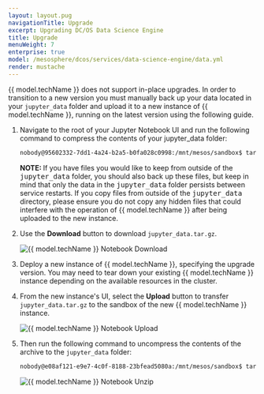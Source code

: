 ```yaml
---
layout: layout.pug
navigationTitle: Upgrade 
excerpt: Upgrading DC/OS Data Science Engine
title: Upgrade
menuWeight: 7
enterprise: true
model: /mesosphere/dcos/services/data-science-engine/data.yml
render: mustache
---
```


{{ model.techName }} does not support in-place upgrades. In order to transition to a new version you must manually back up your data located in your `jupyter_data` folder and upload it to a new instance of {{ model.techName }}, running on the latest version using the following guide.

1. Navigate to the root of your Jupyter Notebook UI and run the following command to compress the contents of your jupyter_data folder:
    ```bash
    nobody@95602332-7dd1-4a24-b2a5-b0fa028c0998:/mnt/mesos/sandbox$ tar -cvf jupyter_data.tar.gz jupyter_data
    ```

    <p class="message--note"><strong>NOTE: </strong> If you have files you would like to keep from outside of the <tt>jupyter_data</tt> folder, you should also back up these files, but keep in mind that only the data in the <tt>jupyter_data</tt> folder persists between service restarts. If you copy files from outside of the <tt>jupyter_data</tt> directory, please ensure you do not copy any hidden files that could interfere with the operation of {{ model.techName }} after being uploaded to the new instance.</p>
1. Use the **Download** button to download `jupyter_data.tar.gz`.

    <img src="/mesosphere/dcos/services/data-science-engine/img/dcos-data-science-engine-notebook-download.png" alt="{{ model.techName }} Notebook Download"/>

1. Deploy a new instance of {{ model.techName }},  specifying the upgrade version. You may need to tear down your existing {{ model.techName }} instance depending on the available resources in the cluster.
1. From the new instance's UI, select the **Upload** button to transfer `jupyter_data.tar.gz` to the sandbox of the new {{ model.techName }} instance.
    
    <img src="/mesosphere/dcos/services/data-science-engine/img/dcos-data-science-engine-notebook-upload.png" alt="{{ model.techName }} Notebook Upload"/>

1. Then run the following command to uncompress the contents of the archive to the `jupyter_data` folder:

    ```bash
    nobody@e08af121-e9e7-4c0f-8188-23bfead5080a:/mnt/mesos/sandbox$ tar -xvf jupyter_data.tar.gz
    ```
    
    <img src="/mesosphere/dcos/services/data-science-engine/img/dcos-data-science-engine-notebook-untar.png" alt="{{ model.techName }} Notebook Unzip"/>